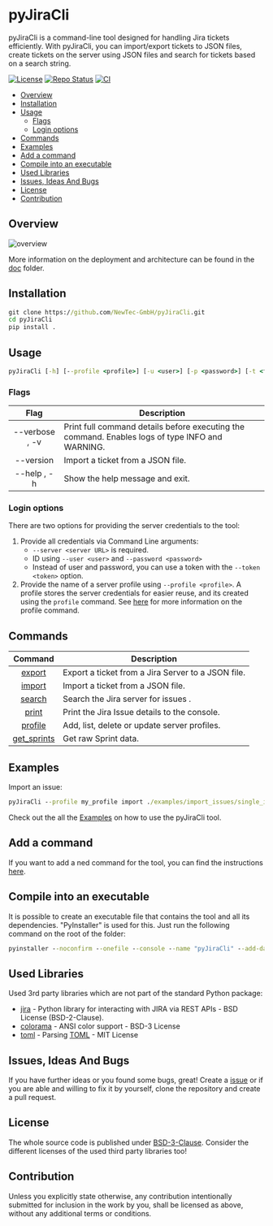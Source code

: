 # pyJiraCli <!-- omit in toc -->

pyJiraCli is a command-line tool designed for handling Jira tickets efficiently. With pyJiraCli, you can import/export tickets to JSON files, create tickets on the server using JSON files and search for tickets based on a search string.

[![License](https://img.shields.io/badge/license-bsd-3.svg)](https://choosealicense.com/licenses/bsd-3-clause/)
[![Repo Status](https://www.repostatus.org/badges/latest/active.svg)](https://www.repostatus.org/#active)
[![CI](https://github.com/NewTec-GmbH/pyJiraCli/actions/workflows/ci.yml/badge.svg)](https://github.com/NewTec-GmbH/pyJiraCli/actions/workflows/ci.yml)

- [Overview](#overview)
- [Installation](#installation)
- [Usage](#usage)
  - [Flags](#flags)
  - [Login options](#login-options)
- [Commands](#commands)
- [Examples](#examples)
- [Add a command](#add-a-command)
- [Compile into an executable](#compile-into-an-executable)
- [Used Libraries](#used-libraries)
- [Issues, Ideas And Bugs](#issues-ideas-and-bugs)
- [License](#license)
- [Contribution](#contribution)

## Overview

![overview](https://www.plantuml.com/plantuml/proxy?cache=no&src=https://raw.githubusercontent.com/NewTec-GmbH/pyJiraCli/main/doc/uml/context.puml)

More information on the deployment and architecture can be found in the [doc](./doc/README.md) folder.

## Installation

```cmd
git clone https://github.com/NewTec-GmbH/pyJiraCli.git
cd pyJiraCli
pip install .
```

## Usage

```cmd
pyJiraCli [-h] [--profile <profile>] [-u <user>] [-p <password>] [-t <token>] [-s <server URL>] [--version] [-v] {command} {command_options}
```

### Flags

| Flag           | Description                                                                                     |
| :-----------:  | ----------------------------------------------------------------------------------------------- |
| --verbose , -v | Print full command details before executing the command. Enables logs of type INFO and WARNING. |
| --version      | Import a ticket from a JSON file.                                                               |
| --help , -h    | Show the help message and exit.                                                                 |

### Login options

There are two options for providing the server credentials to the tool:

1. Provide all credentials via Command Line arguments:
    - `--server <server URL>` is required.
    - ID using `--user <user>` and `--password <password>`
    - Instead of user and password, you can use a token with the `--token <token>` option.
2. Provide the name of a server profile using `--profile <profile>`. A profile stores the server credentials for easier reuse, and its created using the `profile` command. See [here](./doc/commands/profile.md) for more information on the profile command.

## Commands

| Command                                     | Description                                         |
| :-----------------------------------------: | --------------------------------------------------- |
|[export](./doc/commands/export.md)           | Export a ticket from a Jira Server to a JSON file.  |
|[import](./doc/commands/import.md)           | Import a ticket from a JSON file.                   |
|[search](./doc/commands/search.md)           | Search the Jira server for issues .                 |
|[print](./doc/commands/print.md)             | Print the Jira Issue details to the console.        |
|[profile](./doc/commands/profile.md)         | Add, list, delete or update server profiles.        |
|[get_sprints](./doc/commands/get_sprints.md) | Get raw Sprint data.                                |

## Examples

Import an issue:

```cmd
pyJiraCli --profile my_profile import ./examples/import_issues/single_issue.json
```

Check out the all the [Examples](./examples) on how to use the pyJiraCli tool.

## Add a command

If you want to add a ned command for the tool, you can find the instructions [here](./doc/add_command.md).

## Compile into an executable

It is possible to create an executable file that contains the tool and all its dependencies. "PyInstaller" is used for this.
Just run the following command on the root of the folder:

```cmd
pyinstaller --noconfirm --onefile --console --name "pyJiraCli" --add-data "./pyproject.toml;."  "./src/pyJiraCli/__main__.py"
```

## Used Libraries

Used 3rd party libraries which are not part of the standard Python package:

- [jira](https://pypi.org/project/jira/) - Python library for interacting with JIRA via REST APIs - BSD License (BSD-2-Clause).
- [colorama](https://github.com/tartley/colorama) - ANSI color support - BSD-3 License
- [toml](https://github.com/uiri/toml) - Parsing [TOML](https://en.wikipedia.org/wiki/TOML) - MIT License

## Issues, Ideas And Bugs

If you have further ideas or you found some bugs, great! Create a [issue](https://github.com/NewTec-GmbH/pyJiraCli/issues) or if you are able and willing to fix it by yourself, clone the repository and create a pull request.

## License

The whole source code is published under [BSD-3-Clause](https://github.com/NewTec-GmbH/pyJiraCli/blob/main/LICENSE).
Consider the different licenses of the used third party libraries too!

## Contribution

Unless you explicitly state otherwise, any contribution intentionally submitted for inclusion in the work by you, shall be licensed as above, without any additional terms or conditions.
